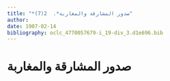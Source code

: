 ```yaml
---
title: "*صدور المشارقة والمغاربة*.  2(7)"
author: 
date: 1907-02-14
bibliography: oclc_4770057679-i_19-div_3.d1e696.bib
---
```




#  صدور المشارقة والمغاربة 

